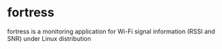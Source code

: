 # fortress
fortress is a monitoring application for Wi-Fi signal information (RSSI and SNR) under Linux distribution
